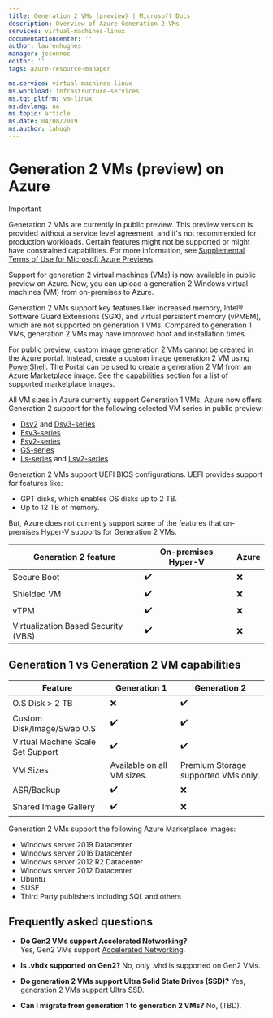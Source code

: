 ```yaml
---
title: Generation 2 VMs (preview) | Microsoft Docs
description: Overview of Azure Generation 2 VMs
services: virtual-machines-linux
documentationcenter: ''
author: laurenhughes
manager: jeconnoc
editor: ''
tags: azure-resource-manager

ms.service: virtual-machines-linux
ms.workload: infrastructure-services
ms.tgt_pltfrm: vm-linux
ms.devlang: na
ms.topic: article
ms.date: 04/08/2019
ms.author: lahugh
---
```


# Generation 2 VMs (preview) on Azure

> [!IMPORTANT]
> Generation 2 VMs are currently in public preview.
> This preview version is provided without a service level agreement, and it's not recommended for production workloads. Certain features might not be supported or might have constrained capabilities. 
> For more information, see [Supplemental Terms of Use for Microsoft Azure Previews](https://azure.microsoft.com/support/legal/preview-supplemental-terms/).

Support for generation 2 virtual machines (VMs) is now available in public preview on Azure. Now, you can upload a generation 2 Windows virtual machines (VM) from on-premises to Azure.

Generation 2 VMs support key features like: increased memory, Intel® Software Guard Extensions (SGX), and virtual persistent memory (vPMEM), which are not supported on generation 1 VMs. Compared to generation 1 VMs, generation 2 VMs may have improved boot and installation times.

For public preview, custom image generation 2 VMs cannot be created in the Azure portal. Instead, create a custom image generation 2 VM using [PowerShell](quick-create-powershell.md). The Portal can be used to create a generation 2 VM from an Azure Marketplace image. See the [capabilities](#generation-1-vs-generation-2-vm-capabilities) section for a list of supported marketplace images.

All VM sizes in Azure currently support Generation 1 VMs. Azure now offers Generation 2 support for the following selected VM series in public preview:

* [Dsv2](/sizes-general.md#dsv2-series) and [Dsv3-series](/sizes-general.md#dsv3-series-1)
* [Esv3-series](/sizes-memory.md#esv3-series)
* [Fsv2-series](/sizes-compute.md#fsv2-series-1)
* [GS-series](/sizes-memory.md#gs-series)
* [Ls-series](/sizes-storage.md#ls-series) and [Lsv2-series](/sizes-storage.md#lsv2-series)

Generation 2 VMs support UEFI BIOS configurations. UEFI provides support for features like:

* GPT disks, which enables OS disks up to 2 TB.
* Up to 12 TB of memory.

But, Azure does not currently support some of the features that on-premises Hyper-V supports for Generation 2 VMs. 

| Generation 2 feature                | On-premises Hyper-V | Azure |
|-------------------------------------|---------------------|-------|
| Secure Boot                         | :heavy_check_mark:  | :x:   |
| Shielded VM                         | :heavy_check_mark:  | :x:   |
| vTPM                                | :heavy_check_mark:  | :x:   |
| Virtualization Based Security (VBS) | :heavy_check_mark:  | :x:   |

## Generation 1 vs Generation 2 VM capabilities

| Feature                           | Generation 1               | Generation 2                        |
|-----------------------------------|----------------------------|-------------------------------------|
| O.S Disk > 2 TB                   | :x:                        | :heavy_check_mark:                  |
| Custom Disk/Image/Swap O.S        | :heavy_check_mark:         | :heavy_check_mark:                  |
| Virtual Machine Scale Set Support | :heavy_check_mark:         | :heavy_check_mark:                  |
| VM Sizes                          | Available on all VM sizes. | Premium Storage supported VMs only. |
| ASR/Backup                        | :heavy_check_mark:         | :x:                                 |
| Shared Image Gallery              | :heavy_check_mark:         | :x:                                 |

Generation 2 VMs support the following Azure Marketplace images:

* Windows server 2019 Datacenter
* Windows server 2016 Datacenter
* Windows server 2012 R2 Datacenter
* Windows server 2012 Datacenter
* Ubuntu
* SUSE
* Third Party publishers including SQL and others

## Frequently asked questions

* **Do Gen2 VMs support Accelerated Networking?**  
    Yes, Gen2 VMs support [Accelerated Networking](../articles/virtual-network/create-vm-accelerated-networking-cli.md).

* **Is .vhdx supported on Gen2?**
    No, only .vhd is supported on Gen2 VMs.

* **Do generation 2 VMs support Ultra Solid State Drives (SSD)?**
    Yes, generation 2 VMs support Ultra SSD.

* **Can I migrate from generation 1 to generation 2 VMs?**
    No, (TBD).